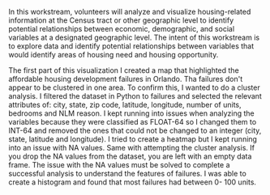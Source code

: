 In this workstream, volunteers will analyze and visualize housing-related information at the Census tract or other geographic level to identify potential relationships between economic, demographic, and social variables at a designated geographic level. The intent of this workstream is to explore data and identify potential relationships between variables that would identify areas of housing need and housing opportunity.

The first part of this visualization I created a map that highlighted the affordable housing development failures in Orlando. Tha failures don't appear to be clustered in one area. To confirm this, I wanted to do a cluster analysis. I filtered the dataset in Python to failures and selected the relevant attributes of: city, state, zip code, latitude, longitude, number of units, bedrooms and NLM reason. I kept running into issues when analyzing the variables because they were classified as FLOAT-64 so I changed them to INT-64 and removed the ones that could not be changed to an integer (city, state, latitude and longitude). I tried to create a heatmap but I kept running into an issue with NA values. Same with attempting the cluster analysis. If you drop the NA values from the dataset, you are left with an empty data frame. The issue with the NA values must be solved to complete a successful analysis to understand the features of failures.  I was able to create a histogram and found that most failures had between 0- 100 units. 
